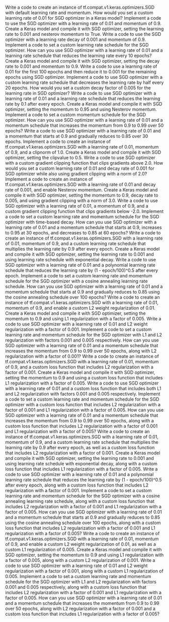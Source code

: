 Write a code to create an instance of tf.compat.v1.keras.optimizers.SGD with default learning rate and momentum.
How would you set a custom learning rate of 0.01 for SGD optimizer in a Keras model?
Implement a code to use the SGD optimizer with a learning rate of 0.01 and momentum of 0.9.
Create a Keras model and compile it with SGD optimizer, setting the learning rate to 0.001 and nesterov momentum to True.
Write a code to use the SGD optimizer with a learning rate decay of 0.001 and momentum of 0.9.
Implement a code to set a custom learning rate schedule for the SGD optimizer.
How can you use SGD optimizer with a learning rate of 0.01 and a learning rate schedule that reduces the learning rate every 10 epochs?
Create a Keras model and compile it with SGD optimizer, setting the decay rate to 0.001 and momentum to 0.9.
Write a code to use a learning rate of 0.01 for the first 100 epochs and then reduce it to 0.001 for the remaining epochs using SGD optimizer.
Implement a code to use SGD optimizer with a custom learning rate schedule that decreases the learning rate by half every 20 epochs.
How would you set a custom decay factor of 0.005 for the learning rate in SGD optimizer?
Write a code to use SGD optimizer with a learning rate of 0.01 and a learning rate schedule that reduces the learning rate by 0.1 after every epoch.
Create a Keras model and compile it with SGD optimizer, setting the momentum to 0.95 and using Nesterov momentum.
Implement a code to set a custom momentum schedule for the SGD optimizer.
How can you use SGD optimizer with a learning rate of 0.01 and a momentum schedule that increases the momentum from 0.9 to 0.99 over 50 epochs?
Write a code to use SGD optimizer with a learning rate of 0.01 and a momentum that starts at 0.9 and gradually reduces to 0.85 over 30 epochs.
Implement a code to create an instance of tf.compat.v1.keras.optimizers.SGD with a learning rate of 0.01, momentum of 0.9, and a clipnorm of 1.0.
Create a Keras model and compile it with SGD optimizer, setting the clipvalue to 0.5.
Write a code to use SGD optimizer with a custom gradient clipping function that clips gradients above 2.0.
How would you set a custom learning rate of 0.01 and decay rate of 0.001 for SGD optimizer while also using gradient clipping with a norm of 2.0?
Implement a code to create an instance of tf.compat.v1.keras.optimizers.SGD with a learning rate of 0.01 and decay rate of 0.001, and enable Nesterov momentum.
Create a Keras model and compile it with SGD optimizer, setting the momentum to 0.9, decay rate to 0.005, and using gradient clipping with a norm of 3.0.
Write a code to use SGD optimizer with a learning rate of 0.01, a momentum of 0.9, and a custom gradient clipping function that clips gradients below -2.0.
Implement a code to set a custom learning rate and momentum schedule for the SGD optimizer with time-based decay.
How can you use SGD optimizer with a learning rate of 0.01 and a momentum schedule that starts at 0.9, increases to 0.95 at 30 epochs, and decreases to 0.85 at 60 epochs?
Write a code to create an instance of tf.compat.v1.keras.optimizers.SGD with a learning rate of 0.01, momentum of 0.9, and a custom learning rate schedule that multiplies the learning rate by 0.9 after every epoch.
Create a Keras model and compile it with SGD optimizer, setting the learning rate to 0.001 and using learning rate schedule with exponential decay.
Write a code to use SGD optimizer with a learning rate of 0.01 and a polynomial learning rate schedule that reduces the learning rate by (1 - epoch/100)^0.5 after every epoch.
Implement a code to set a custom learning rate and momentum schedule for the SGD optimizer with a cosine annealing learning rate schedule.
How can you use SGD optimizer with a learning rate of 0.01 and a momentum schedule that starts at 0.9 and gradually reduces to 0.85 using the cosine annealing schedule over 100 epochs?
Write a code to create an instance of tf.compat.v1.keras.optimizers.SGD with a learning rate of 0.01, momentum of 0.9, and enable a custom L2 weight regularization of 0.01.
Create a Keras model and compile it with SGD optimizer, setting the momentum to 0.9 and using L1 regularization with a factor of 0.005.
Write a code to use SGD optimizer with a learning rate of 0.01 and L2 weight regularization with a factor of 0.001.
Implement a code to set a custom learning rate and momentum schedule for the SGD optimizer with L1 and L2 regularization with factors 0.001 and 0.005 respectively.
How can you use SGD optimizer with a learning rate of 0.01 and a momentum schedule that increases the momentum from 0.9 to 0.99 over 50 epochs, along with L2 regularization with a factor of 0.001?
Write a code to create an instance of tf.compat.v1.keras.optimizers.SGD with a learning rate of 0.01, momentum of 0.9, and a custom loss function that includes L2 regularization with a factor of 0.001.
Create a Keras model and compile it with SGD optimizer, setting the momentum to 0.9 and using a custom loss function that includes L1 regularization with a factor of 0.005.
Write a code to use SGD optimizer with a learning rate of 0.01 and a custom loss function that includes both L1 and L2 regularization with factors 0.001 and 0.005 respectively.
Implement a code to set a custom learning rate and momentum schedule for the SGD optimizer with a custom loss function that includes L2 regularization with a factor of 0.001 and L1 regularization with a factor of 0.005.
How can you use SGD optimizer with a learning rate of 0.01 and a momentum schedule that increases the momentum from 0.9 to 0.99 over 50 epochs, along with a custom loss function that includes L2 regularization with a factor of 0.001 and L1 regularization with a factor of 0.005?
Write a code to create an instance of tf.compat.v1.keras.optimizers.SGD with a learning rate of 0.01, momentum of 0.9, and a custom learning rate schedule that multiplies the learning rate by 0.9 after every epoch, as well as a custom loss function that includes L2 regularization with a factor of 0.001.
Create a Keras model and compile it with SGD optimizer, setting the learning rate to 0.001 and using learning rate schedule with exponential decay, along with a custom loss function that includes L1 regularization with a factor of 0.005.
Write a code to use SGD optimizer with a learning rate of 0.01 and a polynomial learning rate schedule that reduces the learning rate by (1 - epoch/100)^0.5 after every epoch, along with a custom loss function that includes L2 regularization with a factor of 0.001.
Implement a code to set a custom learning rate and momentum schedule for the SGD optimizer with a cosine annealing learning rate schedule, along with a custom loss function that includes L2 regularization with a factor of 0.001 and L1 regularization with a factor of 0.005.
How can you use SGD optimizer with a learning rate of 0.01 and a momentum schedule that starts at 0.9 and gradually reduces to 0.85 using the cosine annealing schedule over 100 epochs, along with a custom loss function that includes L2 regularization with a factor of 0.001 and L1 regularization with a factor of 0.005?
Write a code to create an instance of tf.compat.v1.keras.optimizers.SGD with a learning rate of 0.01, momentum of 0.9, and enable a custom L2 weight regularization of 0.01, as well as a custom L1 regularization of 0.005.
Create a Keras model and compile it with SGD optimizer, setting the momentum to 0.9 and using L1 regularization with a factor of 0.005, along with a custom L2 regularization of 0.001.
Write a code to use SGD optimizer with a learning rate of 0.01 and L2 weight regularization with a factor of 0.001, along with a custom L1 regularization of 0.005.
Implement a code to set a custom learning rate and momentum schedule for the SGD optimizer with L1 and L2 regularization with factors 0.001 and 0.005 respectively, along with a custom loss function that includes L2 regularization with a factor of 0.001 and L1 regularization with a factor of 0.005.
How can you use SGD optimizer with a learning rate of 0.01 and a momentum schedule that increases the momentum from 0.9 to 0.99 over 50 epochs, along with L2 regularization with a factor of 0.001 and a custom loss function that includes L1 regularization with a factor of 0.005?